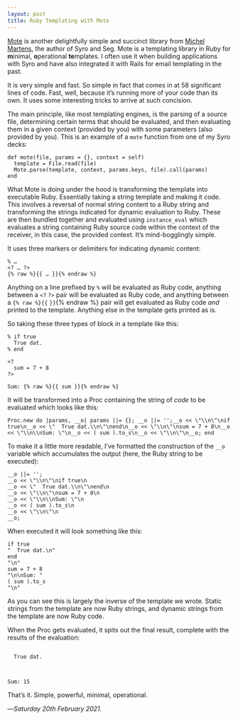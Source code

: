 ```yaml
---
layout: post
title: Ruby Templating with Mote
---
```


[Mote][mote] is another delightfully simple and succinct library from [Michel Martens][mm], the author of Syro and Seg. Mote is a templating library in Ruby for **m**inimal, **o**perational **te**mplates. I often use it when building applications with Syro and have also integrated it with Rails for email templating in the past.

It is very simple and fast. So simple in fact that comes in at 58 significant lines of code. Fast, well, because it’s running more of your code than its own. It uses some interesting tricks to arrive at such concision.

The main principle, like most templating engines, is the parsing of a source file, determining certain terms that should be evaluated, and then evaluating them in a given context (provided by you) with some parameters (also provided by you). This is an example of a `mote` function from one of my Syro decks:

```
def mote(file, params = {}, context = self)
  template = File.read(file)
  Mote.parse(template, context, params.keys, file).call(params)
end
```

What Mote is doing under the hood is transforming the template into executable Ruby. Essentially taking a string template and making it code. This involves a reversal of normal string content to a Ruby string and transforming the strings indicated for dynamic evaluation to Ruby. These are then bundled together and evaluated using `instance_eval` which evaluates a string containing Ruby source code within the context of the receiver, in this case, the provided context. It’s mind-bogglingly simple.

It uses three markers or delimiters for indicating dynamic content:


```
% …
<? … ?>
{% raw %}{{ … }}{% endraw %}
```

Anything on a line prefixed by `%` will be evaluated as Ruby code, anything between a `<?` `?>` pair will be evaluated as Ruby code, and anything between a `{% raw %}{{` `}}`{% endraw %} pair will get evaluated as Ruby code _and_ printed to the template. Anything else in the template gets printed as is.

So taking these three types of block in a template like this:

```
% if true
  True dat.
% end

<? 
  sum = 7 + 8
?>

Sum: {% raw %}{{ sum }}{% endraw %}
```

It will be transformed into a Proc containing the string of _code_ to be evaluated which looks like this:

```
Proc.new do |params, __o| params ||= {}; __o ||= '';__o << \"\\n\"\nif true\n__o << \"  True dat.\\n\"\nend\n__o << \"\\n\"\nsum = 7 + 8\n__o << \"\\n\\nSum: \"\n__o << ( sum ).to_s\n__o << \"\\n\"\n__o; end
```

To make it a little more readable, I’ve formatted the construction of the `__o` variable which accumulates the output (here, the Ruby string to be executed):

```
__o ||= '';
__o << \"\\n\"\nif true\n
__o << \"  True dat.\\n\"\nend\n
__o << \"\\n\"\nsum = 7 + 8\n
__o << \"\\n\\nSum: \"\n
__o << ( sum ).to_s\n
__o << \"\\n\"\n
__o;
```

When executed it will look something like this:

```
if true
"  True dat.\n"
end
"\n"
sum = 7 + 8
"\n\nSum: "
( sum ).to_s
"\n"
```

As you can see this is largely the inverse of the template we wrote. Static strings from the template are now Ruby strings, and dynamic strings from the template are now Ruby code.

When the Proc gets evaluated, it spits out the final result, complete with the results of the evaluation:

```

  True dat.



Sum: 15
```

That’s it. Simple, powerful, minimal, operational.

—*Saturday 20th February 2021.*

[mote]: https://github.com/soveran/mote
[mm]: https://soveran.com/about.html
